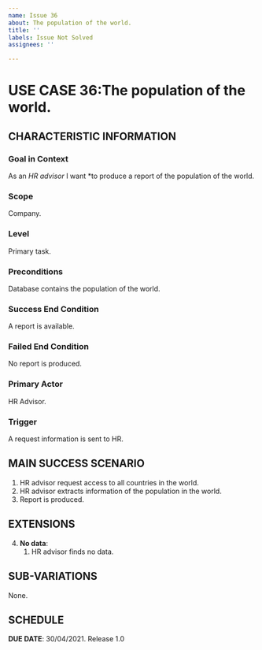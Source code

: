 ```yaml
---
name: Issue 36
about: The population of the world.
title: ''
labels: Issue Not Solved
assignees: ''

---
```


# USE CASE 36:The population of the world.


## CHARACTERISTIC INFORMATION

### Goal in Context

As an *HR advisor* I want *to produce a report of the population of the world.

### Scope

Company.

### Level

Primary task.

### Preconditions

Database contains the population of the world.

### Success End Condition

A report is available.

### Failed End Condition

No report is produced.

### Primary Actor

HR Advisor.

### Trigger

A request information is sent to HR.

## MAIN SUCCESS SCENARIO

1. HR advisor request access to all countries in the world.
2. HR advisor extracts information of the population in the world.
3. Report is produced.

## EXTENSIONS

4. **No data**:
    1. HR advisor finds no data.

## SUB-VARIATIONS

None.

## SCHEDULE

**DUE DATE**: 30/04/2021.
 Release 1.0
